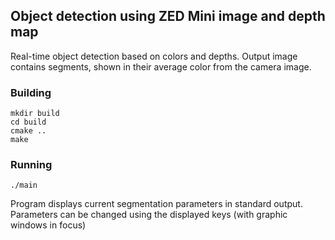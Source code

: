 ## Object detection using ZED Mini image and depth map

Real-time object detection based on colors and depths. Output image contains segments, shown in their average color from the camera image.

### Building

    mkdir build
    cd build
    cmake ..
    make

### Running

    ./main

Program displays current segmentation parameters in standard output. Parameters can be changed using the displayed keys (with graphic windows in focus)

